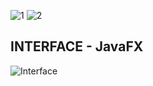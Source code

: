 
![1](https://user-images.githubusercontent.com/35347949/164984529-1b11af11-9c9e-45f3-b998-b3b34760cfa7.jpg)
![2](https://user-images.githubusercontent.com/35347949/164984533-d974ec67-d02e-4399-8d5f-f63cc6e9a042.jpg)

INTERFACE - JavaFX
---
![Interface](https://user-images.githubusercontent.com/35347949/164985909-8919c66b-bfc7-4f38-a37f-b0e3d12f365e.png)

